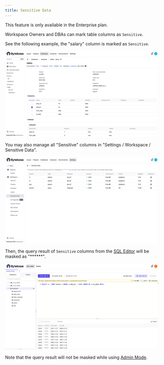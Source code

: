 ```yaml
---
title: Sensitive Data
---
```


<hint-block type="info">

This feature is only available in the Enterprise plan.

</hint-block>

Workspace Owners and DBAs can mark table columns as `Sensitive`.

See the following example, the "salary" column is marked as `Sensitive`.

![setting](/static/docs/administration/sensitive-data/sensitive-data-setting.webp)

You may also manage all "Sensitive" columns in "Settings / Workspace / Sensitive Data".

![workspace setting](/static/docs/administration/sensitive-data/sensitive-data-workspace-setting.webp)

Then, the query result of `Sensitive` columns from the [SQL Editor](/docs/sql-editor/overview) will be masked as "\*\*\*\*\*\*".

![query result](/static/docs/administration/sensitive-data/sensitive-data-masked.webp)

Note that the query result will not be masked while using [Admin Mode](/docs/sql-editor/admin-mode).